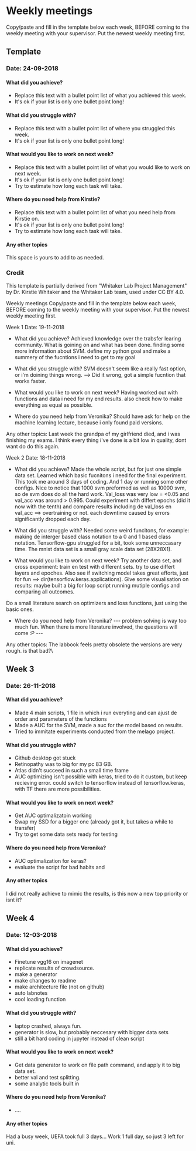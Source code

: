 # Weekly meetings

Copy/paste and fill in the template below each week, BEFORE coming to the weekly meeting with your supervisor. Put the newest weekly meeting first. 

## Template
### Date: 24-09-2018

#### What did you achieve?

* Replace this text with a bullet point list of what you achieved this week.
* It's ok if your list is only one bullet point long!

#### What did you struggle with?

* Replace this text with a bullet point list of where you struggled this week.
* It's ok if your list is only one bullet point long!

#### What would you like to work on next week?

* Replace this text with a bullet point list of what you would like to work on next week.
* It's ok if your list is only one bullet point long!
* Try to estimate how long each task will take.

#### Where do you need help from Kirstie?

* Replace this text with a bullet point list of what you need help from Kirstie on.
* It's ok if your list is only one bullet point long!
* Try to estimate how long each task will take.

#### Any other topics

This space is yours to add to as needed.

### Credit
This template is partially derived from "Whitaker Lab Project Management" by Dr. Kirstie Whitaker and the Whitaker Lab team, used under CC BY 4.0. 

Weekly meetings
Copy/paste and fill in the template below each week, BEFORE coming to the weekly meeting with your supervisor. Put the newest weekly meeting first.


Week 1
Date: 19-11-2018

* What did you achieve?
  Achieved knowledge over the trabsfer learing community. What is goining on and what has been done.
  finding some more information about SVM.
  define my python goal and make a summery of the fucntions i need to get to my goal 

* What did you struggle with?
  SVM doesn't seem like a really fast option, or i'm doining things wrong. --> Did it wrong, got a simple fucntion that works faster. 


* What would you like to work on next week?
  Having worked out with functions and data i need for my end results. also check how to make everything as equal as possible. 


* Where do you need help from Veronika?
  Should have ask for help on the machine learning lecture, because i only found paid versions.

Any other topics:
  Last week the grandpa of my girlfriend died, and i was finishing my exams. 
  I think every thing i've done is a bit low in quality, dont want do do this again.
  
  Week 2
Date: 18-11-2018

* What did you achieve?
  Made the whole script, but for just one simple data set. Learned which basic fucnitons i need for the final experiment. This took me around 3 days of coding. And 1 day or running some other configs. 
  Nice to notice that 1000 svm preformed as well as 10000 svm, so de svm does do all the hard work. Val_loss was very low = <0.05 and  val_acc was around > 0.995. Could experiment with differt epochs (did it now with the tenth) and compare results including de val_loss en val_acc ==> overtraining or not.
  each downtime caused by errors significantly dropped each day.

* What did you struggle with? 
  Needed some weird funcitons, for example: making de interger based class notation to a 0 and 1 based class notation.
  Tensorflow-gpu struggled for a bit, took some unneccasary time.
  The mnist data set is a small gray scale data set (28X28X1).
  

* What would you like to work on next week?
 Try another data set, and cross experiment: train en test with different sets. try to use differt layers and epoches.
 Also see if switching model takes great efforts, just for fun ==> dir(tensorflow.keras.applications).
 Give some visualisation on results: maybe built a big for loop script running mutiple configs and comparing all outcomes.
 
 Do a small literature search on optimizers and loss functions, just using the basic ones.


* Where do you need help from Veronika?
  --- problem solving is way too much fun. When there is more literature involved, the questions will come :P  --- 

Any other topics:
  The labbook feels pretty obsolete the versions are very rough. is that bad?\
  
  ## Week 3
### Date: 26-11-2018

#### What did you achieve?

* Made 4 main scripts, 1 file in which i run everyting and can ajust de order and parameters of the functions
* Made a AUC for the SVM, made a auc for the model based on results.
* Tried to immitate experiments conducted from the melago project. 

#### What did you struggle with?

* Github desktop got stuck
* Retinopathy was to big for my pc 83 GB.
* Atlas didn't succeed in such a small time frame
* AUC optimizing isn't possible with keras, tried to do it custom, but keep recieving error. could switch to tensorflow instead of tensorflow.keras, with TF there are more possibilities.

#### What would you like to work on next week?

* Get AUC optimalizatoin working
* Swap my SSD for a bigger one (already got it, but takes a while to transfer)
* Try to get some data sets ready for testing

#### Where do you need help from Veronika?

* AUC optimalization for keras? 
* evaluate the script for bad habits and 

#### Any other topics

I did not really achieve to mimic the results, is this now a new top priority or isnt it? 

 ## Week 4
### Date: 12-03-2018

#### What did you achieve?

* Finetune vgg16 on imagenet
* replicate results of crowdsource.
* make a generator
* make changes to readme
* make architecture file (not on github)
* auto labnotes
* cool loading function

#### What did you struggle with?

* laptop crashed, always fun.
* generator is slow, but probably neccesary with bigger data sets
* still a bit hard coding in jupyter instead of clean script

#### What would you like to work on next week?

* Get data generator to work on file path command, and apply it to big data set.
* better val and test splitting.
* some analytic tools built in

#### Where do you need help from Veronika?

* ....

#### Any other topics

Had a busy week, UEFA took full 3 days... Work 1 full day, so just 3 left for uni. 


